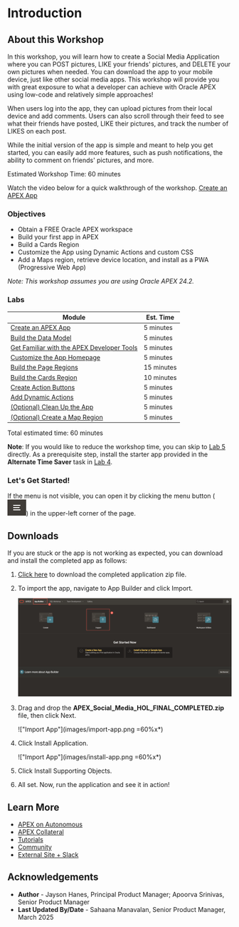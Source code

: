 # Introduction

## About this Workshop

In this workshop, you will learn how to create a Social Media Application where you can POST pictures, LIKE your friends' pictures, and DELETE your own pictures when needed. You can download the app to your mobile device, just like other social media apps. This workshop will provide you with great exposure to what a developer can achieve with Oracle APEX using low-code and relatively simple approaches!

When users log into the app, they can upload pictures from their local device and add comments. Users can also scroll through their feed to see what their friends have posted, LIKE their pictures, and track the number of LIKES on each post.

While the initial version of the app is simple and meant to help you get started, you can easily add more features, such as push notifications, the ability to comment on friends' pictures, and more.

Estimated Workshop Time: 60 minutes

Watch the video below for a quick walkthrough of the workshop.
[Create an APEX App](videohub:1_zeopb0u9)

### Objectives

* Obtain a FREE Oracle APEX workspace
* Build your first app in APEX
* Build a Cards Region
* Customize the App using Dynamic Actions and custom CSS
* Add a Maps region, retrieve device location, and install as a PWA (Progressive Web App)

*Note: This workshop assumes you are using Oracle APEX 24.2.*

### Labs

| Module                                                                         | Est. Time  |
| ------------------------------------------------------------------------------ | ---------- |
| [Create an APEX App](?lab=1-create-the-app)                                         | 5 minutes  |
| [Build the Data Model](?lab=2-build-the-data-model)                                | 5 minutes  |
| [Get Familiar with the APEX Developer Tools](?lab=3-familiarize-with-APEX-developer-tools) | 5 minutes  |
| [Customize the App Homepage](?lab=4-customize-app-homepage)                    | 5 minutes  |
| [Build the Page Regions](?lab=5-build-page-regions)                             | 15 minutes |
| [Build the Cards Region](?lab=6-build-cards-region)                            | 10 minutes |
| [Create Action Buttons](?lab=7-customize-the-card)                             | 5 minutes  |
| [Add Dynamic Actions](?lab=8-add-reaction-button)                              | 5 minutes  |
| [(Optional) Clean Up the App](?lab=9-clean-up-the-app)                                    | 5 minutes  |
| [(Optional) Create a Map Region](?lab=10-get-device-location)                  | 5 minutes  |

Total estimated time: 60 minutes

**Note**: If you would like to reduce the workshop time, you can skip to [Lab 5](?lab=5-build-page-regions) directly. As a prerequisite step, install the starter app provided in the **Alternate Time Saver** task in [Lab 4](?lab=4-customize-app-homepage).

### **Let's Get Started!**

If the menu is not visible, you can open it by clicking the menu button (![Menu icon](images/menu-button.png)) in the upper-left corner of the page.

## Downloads

If you are stuck or the app is not working as expected, you can download and install the completed app as follows:

1. [Click here](https://c4u04.objectstorage.us-ashburn-1.oci.customer-oci.com/p/EcTjWk2IuZPZeNnD_fYMcgUhdNDIDA6rt9gaFj_WZMiL7VvxPBNMY60837hu5hga/n/c4u04/b/livelabsfiles/o/labfiles/APEX_Social_Media_HOL_FINAL_COMPLETED.zip) to download the completed application zip file.

2. To import the app, navigate to App Builder and click Import.

    !["App Builder"](images/app-import.png " ")

3. Drag and drop the **APEX\_Social\_Media\_HOL\_FINAL\_COMPLETED.zip** file, then click Next.

    !["Import App"](images/import-app.png =60%x*)

4. Click Install Application.

    !["Import App"](images/install-app.png =60%x*)

5. Click Install Supporting Objects.


6. All set. Now, run the application and see it in action!

## Learn More

* [APEX on Autonomous](https://apex.oracle.com/autonomous)
* [APEX Collateral](https://www.oracle.com/database/technologies/appdev/apex/collateral.html)
* [Tutorials](https://apex.oracle.com/en/learn/tutorials)
* [Community](https://apex.oracle.com/community)
* [External Site + Slack](http://apex.world)

## Acknowledgements

* **Author** - Jayson Hanes, Principal Product Manager; Apoorva Srinivas, Senior Product Manager
* **Last Updated By/Date** - Sahaana Manavalan, Senior Product Manager, March 2025
